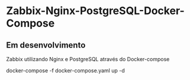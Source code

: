 # Zabbix-Nginx-PostgreSQL-Docker-Compose
<h2 font color="#000099">Em desenvolvimento</h2>

Zabbix utilizando Nginx e PostgreSQL através do Docker-compose


docker-compose -f docker-compose.yaml up -d